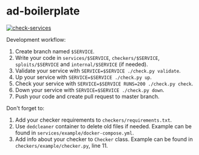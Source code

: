 # ad-boilerplate

[![check-services](https://github.com/C4T-BuT-S4D/ad-boilerplate/actions/workflows/check-services.yml/badge.svg?branch=master&event=push)](https://github.com/C4T-BuT-S4D/ad-boilerplate/actions/workflows/check-services.yml)

Development workflow:

1. Create branch named `$SERVICE`.
2. Write your code in `services/$SERVICE`, `checkers/$SERVICE`, `sploits/$SERVICE` and `internal/$SERVICE` (if needed). 
3. Validate your service with `SERVICE=$SERVICE ./check.py validate`. 
4. Up your service with `SERVICE=$SERVICE ./check.py up`. 
5. Check your service with `SERVICE=$SERVICE RUNS=200 ./check.py check`. 
6. Down your service with `SERVICE=$SERVICE ./check.py down`. 
7. Push your code and create pull request to master branch.

Don't forget to:
1. Add your checker requirements to `checkers/requirements.txt`. 
2. Use `dedcleaner` container to delete old files if needed. Example can be found in `services/example/docker-compose.yml`. 
3. Add info about your checker to `Checker` class. Example can be found in `checkers/example/checker.py`, line 11.

